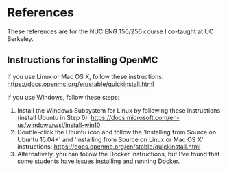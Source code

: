 # References

These references are for the NUC ENG 156/256 course I co-taught at UC Berkeley.  
  
## Instructions for installing OpenMC  
  
If you use Linux or Mac OS X, follow these instructions: https://docs.openmc.org/en/stable/quickinstall.html  

If you use Windows, follow these steps:
1. Install the Windows Subsystem for Linux by following these instructions (install Ubuntu in Step 6): https://docs.microsoft.com/en-us/windows/wsl/install-win10
2. Double-click the Ubuntu icon and follow the 'Installing from Source on Ubuntu 15.04+' and 'Installing from Source on Linux or Mac OS X' instructions: https://docs.openmc.org/en/stable/quickinstall.html  
3. Alternatively, you can follow the Docker instructions, but I've found that some students have issues installing and running Docker.
